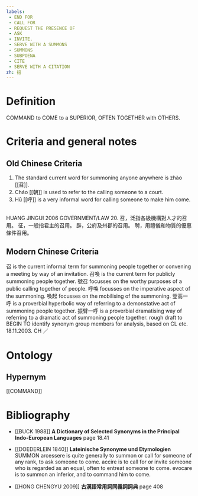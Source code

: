 ```yaml
---
labels: 
 - END FOR
 - CALL FOR
 - REQUEST THE PRESENCE OF
 - ASK
 - INVITE.
 - SERVE WITH A SUMMONS
 - SUMMONS
 - SUBPOENA
 - CITE
 - SERVE WITH A CITATION
zh: 招
---
```


# Definition
COMMAND to COME to a SUPERIOR, OFTEN TOGETHER with OTHERS.
# Criteria and general notes
## Old Chinese Criteria
1. The standard current word for summoning anyone anywhere is zhào [[召]].
2. Cháo [[朝]] is used to refer to the calling someone to a court.
3. Hū [[呼]] is a very informal word for calling someone to make him come.
## 
HUANG JINGUI 2006
GOVERNMENT/LAW 20.
召，泛指各級機構對人才的召用。
征，一般指君主的召用。
辟，公府及州郡的召用。
聘，用禮儀和物質的優惠條件召用。
## Modern Chinese Criteria
召 is the current informal term for summoning people together or convening a meeting by way of an invitation.
召喚 is the current term for publicly summoning people together.
號召 focusses on the worthy purposes of a public calling together of people.
呼喚 focusses on the imperative aspect of the summoning.
喚起 focusses on the mobilising of the summoning.
登高一呼 is a proverbial hyperbolic way of referring to a demonstative act of summoning people together.
振臂一呼 is a proverbial dramatising way of referring to a dramatic act of summoning people together.
rough draft to BEGIN TO identify synonym group members for analysis, based on CL etc. 18.11.2003. CH ／
# Ontology

## Hypernym
[[COMMAND]]
# Bibliography
- [[BUCK 1988]]
**A Dictionary of Selected Synonyms in the Principal Indo-European Languages** page 18.41

- [[DOEDERLEIN 1840]]
**Lateinische Synonyme und Etymologien** 
SUMMON
arcessere is quite generally to summon or call for someone of any rank, to ask someone to come.
accire is to call for or invite someone who is regarded as an equal, often to entreat someone to come.
evocare is to summon an inferior, and to command him to come.
- [[HONG CHENGYU 2009]]
**古漢語常用詞同義詞詞典** page 408
